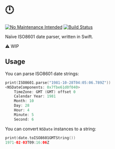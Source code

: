 # :clock12:

[![No Maintenance Intended](http://unmaintained.tech/badge.svg)](http://unmaintained.tech/)
[![Build Status](https://img.shields.io/travis/neonichu/Clock/master.svg?style=flat)](https://travis-ci.org/neonichu/Clock)

Naïve ISO8601 date parser, written in Swift.

:warning: WIP

## Usage

You can parse ISO8601 date strings:

```swift
print(ISO8601.parse("1981-10-28T04:05:06.789Z"))
<NSDateComponents: 0x7fbe61d0f040>
    TimeZone: GMT (GMT) offset 0
    Calendar Year: 1981
    Month: 10
    Day: 28
    Hour: 4
    Minute: 5
    Second: 6
```

You can convert `NSDate` instances to a string:

```swift
print(date.toISO8601GMTString())
1971-02-03T09:16:06Z
```
